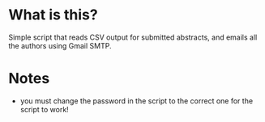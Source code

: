 # What is this?
Simple script that reads CSV output for submitted abstracts, and emails all the authors using Gmail SMTP.

# Notes
- you must change the password in the script to the correct one for the script to work!
